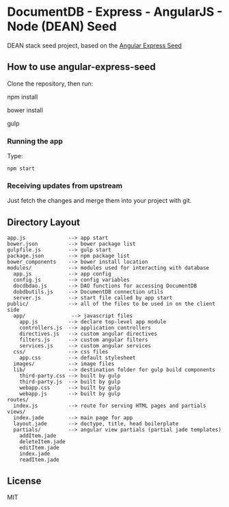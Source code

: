 # DocumentDB - Express - AngularJS - Node (DEAN) Seed

DEAN stack seed project, based on the [Angular Express Seed](https://github.com/btford/angular-express-seed)

## How to use angular-express-seed

Clone the repository, then run:

npm install

bower install

gulp

### Running the app

Type:

    npm start

### Receiving updates from upstream

Just fetch the changes and merge them into your project with git.


## Directory Layout
    
    app.js              --> app start
    bower.json          --> bower package list
    gulpfile.js         --> gulp start
    package.json        --> npm package list
    bower_components    --> bower install location
    modules/            --> modules used for interacting with database
      app.js            --> app config
      config.js         --> config variables
      docdbdao.js       --> DAO functions for accessing DocumentDB
      dobdbutils.js     --> DocumentDB connection utils
      server.js         --> start file called by app start
    public/             --> all of the files to be used in on the client side
      app/               --> javascript files
        app.js          --> declare top-level app module
        controllers.js  --> application controllers
        directives.js   --> custom angular directives
        filters.js      --> custom angular filters
        services.js     --> custom angular services
      css/              --> css files
        app.css         --> default stylesheet
      images/           --> image files
      lib/              --> destination folder for gulp build components
        third-party.css --> built by gulp
        third-party.js  --> built by gulp
        webapp.css      --> built by gulp
        webapp.js       --> built by gulp
    routes/
      index.js          --> route for serving HTML pages and partials
    views/
      index.jade        --> main page for app
      layout.jade       --> doctype, title, head boilerplate
      partials/         --> angular view partials (partial jade templates)
        addItem.jade
        deleteItem.jade
        editItem.jade
        index.jade
        readItem.jade


## License
MIT
